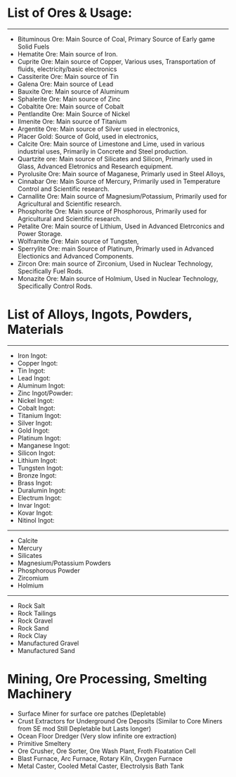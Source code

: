 # List of Ores & Usage:
---
- Bituminous Ore: Main Source of Coal, Primary Source of Early game Solid Fuels
- Hematite Ore: Main source of Iron.
- Cuprite Ore: Main source of Copper, Various uses, Transportation of fluids, electricity/basic electronics
- Cassiterite Ore: Main source of Tin
- Galena Ore: Main source of Lead
- Bauxite Ore: Main source of Aluminum
- Sphalerite Ore: Main source of Zinc
- Cobaltite Ore: Main source of Cobalt
- Pentlandite Ore: Main Source of Nickel
- Ilmenite Ore: Main source of Titanium
- Argentite Ore: Main source of Silver used in electronics,
- Placer Gold: Source of Gold, used in electronics,
- Calcite Ore: Main source of Limestone and Lime, used in various industrial uses, Primarily in Concrete and Steel production.
- Quartzite ore: Main source of Silicates and Silicon, Primarly used in Glass, Advanced Eletronics and Research equipment.
- Pyrolusite Ore: Main source of Maganese, Primarly used in Steel Alloys,
- Cinnabar Ore: Main Source of Mercury, Primarily used in Temperature Control and Scientific research.
- Carnallite Ore: Main source of Magnesium/Potassium, Primarily used for Agricultural and Scientific research.
- Phosphorite Ore: Main source of Phosphorous, Primarily used for Agricultural and Scientific research.
- Petalite Ore: Main source of Lithium, Used in Advanced Eletrconics and Power Storage.
- Wolframite Ore: Main source of Tungsten,
- Sperrylite Ore: main Source of Platinum, Primarly used in Advanced Electionics and Advanced Components.
- Zircon Ore: main source of Zirconium, Used in Nuclear Technology, Specifically Fuel Rods.
- Monazite Ore: Main source of Holmium, Used in Nuclear Technology, Specifically Control Rods.

# List of Alloys, Ingots, Powders, Materials
---
- Iron Ingot:
- Copper Ingot:
- Tin Ingot:
- Lead Ingot:
- Aluminum Ingot:
- Zinc Ingot/Powder:
- Nickel Ingot:
- Cobalt Ingot:
- Titanium Ingot:
- Silver Ingot:
- Gold Ingot:
- Platinum Ingot:
- Manganese Ingot:
- Silicon Ingot:
- Lithium Ingot:
- Tungsten Ingot:
- Bronze Ingot:
- Brass Ingot:
- Duralumin Ingot:
- Electrum Ingot:
- Invar Ingot:
- Kovar Ingot:
- Nitinol Ingot:
--- 
- Calcite
- Mercury
- Silicates
- Magnesium/Potassium Powders
- Phosphorous Powder
- Zircomium
- Holmium
---
- Rock Salt
- Rock Tailings
- Rock Gravel
- Rock Sand
- Rock Clay
- Manufactured Gravel
- Manufactured Sand

# Mining, Ore Processing, Smelting Machinery
- Surface Miner for surface ore patches (Depletable)
- Crust Extractors for Underground Ore Deposits (Similar to Core Miners from SE mod Still Depletable but Lasts longer)
- Ocean Floor Dredger (Very slow infinite ore extraction)
- Primitive Smeltery
- Ore Crusher, Ore Sorter, Ore Wash Plant, Froth Floatation Cell
- Blast Furnace, Arc Furnace, Rotary Kiln, Oxygen Furnace
- Metal Caster, Cooled Metal Caster, Electrolysis Bath Tank
